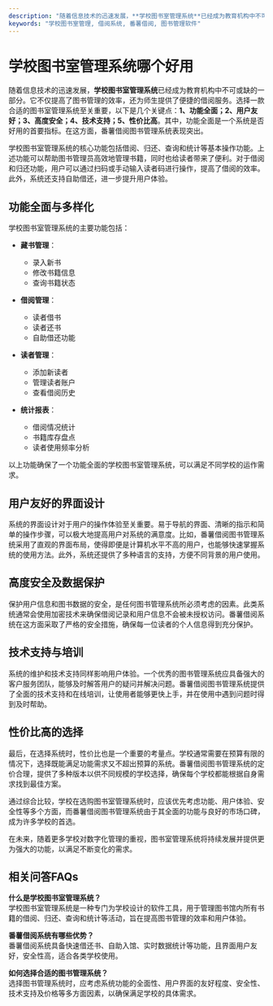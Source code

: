 ```yaml
---
description: "随着信息技术的迅速发展，**学校图书室管理系统**已经成为教育机构中不可或缺的一部分。它不仅提高了图书管理的效率，还为师生提供了便捷的借阅服务。选择一款合适的图书室管理系统至关重要，以下是几个关键点：**1、功能全面；2、用户友好；3、高度安全；4、技术支持；5、性价比高**。其中，功能全面是一个系统是否好用的首要指标。在这方面，番薯借阅图书管理系统表现突出。"
keywords: "学校图书室管理, 借阅系统, 番薯借阅, 图书管理软件"
---
```

# 学校图书室管理系统哪个好用

随着信息技术的迅速发展，**学校图书室管理系统**已经成为教育机构中不可或缺的一部分。它不仅提高了图书管理的效率，还为师生提供了便捷的借阅服务。选择一款合适的图书室管理系统至关重要，以下是几个关键点：**1、功能全面；2、用户友好；3、高度安全；4、技术支持；5、性价比高**。其中，功能全面是一个系统是否好用的首要指标。在这方面，番薯借阅图书管理系统表现突出。

学校图书室管理系统的核心功能包括借阅、归还、查询和统计等基本操作功能。上述功能可以帮助图书管理员高效地管理书籍，同时也给读者带来了便利。对于借阅和归还功能，用户可以通过扫码或手动输入读者码进行操作，提高了借阅的效率。此外，系统还支持自助借还，进一步提升用户体验。

## 功能全面与多样化

学校图书室管理系统的主要功能包括：

- **藏书管理**：
  - 录入新书
  - 修改书籍信息
  - 查询书籍状态

- **借阅管理**：
  - 读者借书
  - 读者还书
  - 自助借还功能

- **读者管理**：
  - 添加新读者
  - 管理读者账户
  - 查看借阅历史

- **统计报表**：
  - 借阅情况统计
  - 书籍库存盘点
  - 读者使用频率分析

以上功能确保了一个功能全面的学校图书室管理系统，可以满足不同学校的运作需求。

## 用户友好的界面设计

系统的界面设计对于用户的操作体验至关重要。易于导航的界面、清晰的指示和简单的操作步骤，可以极大地提高用户对系统的满意度。比如，番薯借阅图书管理系统采用了直观的界面布局，使得即便是计算机水平不高的用户，也能够快速掌握系统的使用方法。此外，系统还提供了多种语言的支持，方便不同背景的用户使用。

## 高度安全及数据保护

保护用户信息和图书数据的安全，是任何图书管理系统所必须考虑的因素。此类系统通常会使用加密技术来确保借阅记录和用户信息不会被未授权访问。番薯借阅系统在这方面采取了严格的安全措施，确保每一位读者的个人信息得到充分保护。

## 技术支持与培训

系统的维护和技术支持同样影响用户体验。一个优秀的图书管理系统应具备强大的客户服务团队，能够及时解答用户的疑问并解决问题。番薯借阅图书管理系统提供了全面的技术支持和在线培训，让使用者能够更快上手，并在使用中遇到问题时得到及时帮助。

## 性价比高的选择

最后，在选择系统时，性价比也是一个重要的考量点。学校通常需要在预算有限的情况下，选择既能满足功能需求又不超出预算的系统。番薯借阅图书管理系统的定价合理，提供了多种版本以供不同规模的学校选择，确保每个学校都能根据自身需求找到最佳方案。

通过综合比较，学校在选购图书室管理系统时，应该优先考虑功能、用户体验、安全性等多个方面，而番薯借阅图书管理系统由于其全面的功能与良好的市场口碑，成为许多学校的首选。

在未来，随着更多学校对数字化管理的重视，图书室管理系统将持续发展并提供更为强大的功能，以满足不断变化的需求。

## 相关问答FAQs

**什么是学校图书室管理系统？**  
学校图书室管理系统是一种专门为学校设计的软件工具，用于管理图书馆内所有书籍的借阅、归还、查询和统计等活动，旨在提高图书管理的效率和用户体验。

**番薯借阅系统有哪些优势？**  
番薯借阅系统具备快速借还书、自助入馆、实时数据统计等功能，且界面用户友好，安全性高，适合各类学校使用。

**如何选择合适的图书管理系统？**  
选择图书管理系统时，应考虑系统功能的全面性、用户界面的友好程度、安全性、技术支持及价格等多方面因素，以确保满足学校的具体需求。
